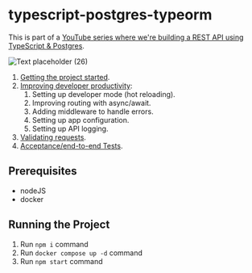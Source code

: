 # typescript-postgres-typeorm

This is part of a [YouTube series where we're building a REST API using TypeScript & Postgres](https://www.youtube.com/playlist?list=PLdk2EmelRVLpIdCFolrwdLhCTHyeefU6W).

![Text placeholder (26)](https://user-images.githubusercontent.com/17026751/144744647-de7d0691-d109-41dc-ab5d-59d3b412cc0d.png)

1. [Getting the project started](https://youtu.be/MX3hlSgBLTI).
2. [Improving developer productivity](https://youtu.be/rflZhPzr_G4):
    1. Setting up developer mode (hot reloading).
    2. Improving routing with async/await.
    3. Adding middleware to handle errors.
    4. Setting up app configuration.
    5. Setting up API logging.
3. [Validating requests](https://youtu.be/QR-oi1PCaZk).
4. [Acceptance/end-to-end Tests](https://youtu.be/Ml51d87uoPo).

## Prerequisites

- nodeJS
- docker

## Running the Project

1. Run `npm i` command
2. Run `docker compose up -d` command
3. Run `npm start` command
